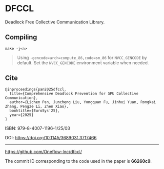 # DFCCL
Deadlock Free Collective Communication Library.


## Compiling

```shell
make -j<n>
```
> Using `-gencode=arch=compute_86,code=sm_86` for `NVCC_GENCODE` by default. Set the `NVCC_GENCODE` environment variable when needed.

## Cite

```
@inproceedings{pan2025dfccl,
  title={Comprehensive Deadlock Prevention for GPU Collective Communication},
  author={Lichen Pan, Juncheng Liu, Yongquan Fu, Jinhui Yuan, Rongkai Zhang, Pengze Li, Zhen Xiao},
  booktitle={EuroSys'25},
  year={2025}
}
```

ISBN: 979-8-4007-1196-1/25/03

DOI: https://doi.org/10.1145/3689031.3717466

---

https://github.com/Oneflow-Inc/dfccl/

The commit ID corresponding to the code used in the paper is **66260c9**.
